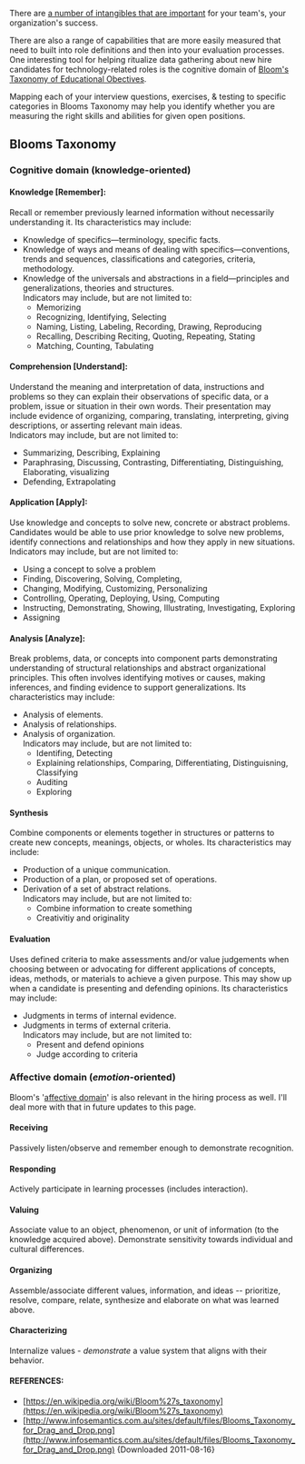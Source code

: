 There are [a number of intangibles that are important](https://github.com/mccright/rand-notes/blob/master/Interview-Intangible-Qualities-to-Watch-For.md) for your team's, your organization's success.  

There are also a range of capabilities that are more easily measured that need to built into role definitions and then into your evaluation processes.  One interesting tool for helping ritualize data gathering about new hire candidates for technology-related roles is the cognitive domain of [Bloom's Taxonomy of Educational Obectives](https://en.wikipedia.org/wiki/Bloom%27s_taxonomy).  

Mapping each of your interview questions, exercises, & testing to specific categories in Blooms Taxonomy may help you identify whether you are measuring the right skills and abilities for given open positions.

## Blooms Taxonomy

### Cognitive domain (knowledge-oriented)  

#### Knowledge [Remember]:  
Recall or remember previously learned information without necessarily understanding it.   Its characteristics may include:  
* Knowledge of specifics—terminology, specific facts.  
* Knowledge of ways and means of dealing with specifics—conventions, trends and sequences, classifications and categories, criteria, methodology.  
* Knowledge of the universals and abstractions in a field—principles and generalizations, theories and structures.  
Indicators may include, but are not limited to:  
  * Memorizing  
  * Recognizing, Identifying, Selecting  
  * Naming, Listing, Labeling, Recording, Drawing, Reproducing  
  * Recalling, Describing Reciting, Quoting, Repeating, Stating  
  * Matching, Counting, Tabulating  

#### Comprehension [Understand]:  
Understand the meaning and interpretation of data, instructions and problems so they can explain their observations of specific data, or a problem, issue or situation in their own words.  Their presentation may include evidence of organizing, comparing, translating, interpreting, giving descriptions, or asserting relevant main ideas.  
Indicators may include, but are not limited to:  
* Summarizing, Describing, Explaining  
* Paraphrasing, Discussing, Contrasting, Differentiating, Distinguishing, Elaborating, visualizing    
* Defending, Extrapolating  

#### Application [Apply]:  
Use knowledge and concepts to solve new, concrete or abstract problems.  Candidates would be able to use prior knowledge to solve new problems, identify connections and relationships and how they apply in new situations.  
Indicators may include, but are not limited to:  
* Using a concept to solve a problem  
* Finding, Discovering, Solving, Completing, 
* Changing, Modifying, Customizing, Personalizing  
* Controlling, Operating, Deploying, Using, Computing  
* Instructing, Demonstrating, Showing, Illustrating, Investigating, Exploring  
* Assigning  

#### Analysis [Analyze]:  
Break problems, data, or concepts into component parts demonstrating understanding of structural relationships and abstract organizational principles.  This often involves identifying motives or causes, making inferences, and finding evidence to support generalizations.  Its characteristics may include:  
* Analysis of elements.  
* Analysis of relationships.  
* Analysis of organization.  
Indicators may include, but are not limited to:  
  * Identifing, Detecting  
  * Explaining relationships, Comparing, Differentiating, Distinguisning, Classifying  
  * Auditing
  * Exploring

#### Synthesis  
Combine components or elements together in structures or patterns to create new concepts, meanings, objects, or wholes.   Its characteristics may include:  
* Production of a unique communication.  
* Production of a plan, or proposed set of operations.  
* Derivation of a set of abstract relations.  
Indicators may include, but are not limited to:  
  * Combine information to create something  
  * Creativitiy and originality  

#### Evaluation  
Uses defined criteria to make assessments and/or value judgements when choosing between or advocating for different applications of concepts, ideas, methods, or materials to achieve a given purpose.  This may show up when a candidate is presenting and defending opinions.  Its characteristics may include:  
* Judgments in terms of internal evidence.  
* Judgments in terms of external criteria.    
Indicators may include, but are not limited to:  
  * Present and defend opinions  
  * Judge according to criteria  

### Affective domain (*emotion*-oriented)  

Bloom's '[affective domain](https://en.wikipedia.org/wiki/Bloom%27s_taxonomy#The_affective_domain_(emotion-based))' is also relevant in the hiring process as well.  I'll deal more with that in future updates to this page.  

#### Receiving  
Passively listen/observe and remember enough to demonstrate recognition.  

#### Responding  
Actively participate in learning processes (includes interaction).  

#### Valuing  
Associate value to an object, phenomenon, or unit of information (to the knowledge acquired above).  Demonstrate sensitivity towards individual and cultural differences.  

#### Organizing  
Assemble/associate different values, information, and ideas -- prioritize, resolve, compare, relate, synthesize and elaborate on what was learned above.  

#### Characterizing  
Internalize values - *demonstrate* a value system that aligns with their behavior.  


#### REFERENCES:  
* [https://en.wikipedia.org/wiki/Bloom%27s_taxonomy](https://en.wikipedia.org/wiki/Bloom%27s_taxonomy)  
* [http://www.infosemantics.com.au/sites/default/files/Blooms_Taxonomy_for_Drag_and_Drop.png](http://www.infosemantics.com.au/sites/default/files/Blooms_Taxonomy_for_Drag_and_Drop.png) {Downloaded 2011-08-16}  



